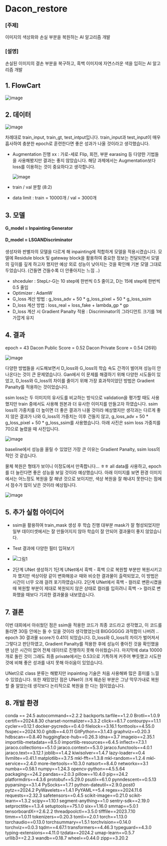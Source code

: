 # Dacon_restore

### [주제]

이미지의 색상화와 손실 부분을 복원하는 AI 알고리즘 개발

### [설명]

손실된 이미지의 결손 부분을 복구하고, 흑백 이미지에 자연스러운 색을 입히는 AI 알고리즘 개발

## 1. FlowCart
![image](https://github.com/user-attachments/assets/ebc25581-809c-402f-a888-755ca40e2edf)

## 2. 데이터 

![image](https://github.com/user-attachments/assets/fba409e2-d1f8-48d6-9d89-18890124619b)

차례대로 train_input, train_gt, test_intput입니다. train_input과 test_input이 매우 흡사하여 충분한 epoch로 훈련한다면 좋은 성과가 나올 것이라고 생각했습니다.

- Augmentation 진행 xx : 가로-세로 Flip, 회전, 부분 earasing 등 다양한 기법들을 사용해봤지만 결과는 좋지 않았습니다. 해당 과제에서는 Augmentation보다 loss를 이용하는 것이 중요하다고 생각합니다.
  
  ![image](https://github.com/user-attachments/assets/58216450-0a30-4cc4-b1a6-00adad11fe38)

- train / val 분할 (8:2)
- data limit : train = 10000개 / val = 3000개

## 3. 모델
#### G_model = Inpainting Generator
#### D_model = LSGANDiscriminator

생성자와 판별자의 모델을 다르게 해 inpainting에 적합하게 모델을 적용시켰습니다. 모델에 Residule block 및 gateway block을 활용하여 중요한 정보는 전달되면서 모델의 깊이를 깊게 하고자 했지만 예상 외로 성능이 낮아지는 것을 확인해 기본 모델 그대로 두었습니다. (건들면 건들수록 더 안좋아지는 느낌 ..)

- shceduler : StepLr-G는 10 step에 한번씩 0.5 줄이고, D는 15에 step에 한번씩 0.5 줄임
- Optimizer : AdamW
- G_loss 계산 방법 : g_loss_adv + 50 * g_loss_pixel + 50 * g_loss_ssim
- D_loss 계산 방법 : loss_real + loss_fake + lambda_gp * gp
- D_loss 계산 시 Gradient Panalty 적용 : Discriminator의 그라디언트 크기를 1에 가깝게 유지

## 4. 결과
epoch = 43
Dacon Public Score = 0.52
Dacon Private Score = 0.54 (26위)

![image](https://github.com/user-attachments/assets/5b7928a3-fb51-40dc-a9f1-1f164d72572c)

다양한 방법들을 시도해보면서 D_loss와 G_loss의 학습 속도 간격이 벌어져 성능이 안나온다는 것이 큰 문제였습니다. Gan에서 이 문제를 해결하기 위해 다양한 시도들이 있었고, D_loss와 G_loss의 차이를 줄이기 위해 가장 효과적이었던 방법은 Gradient Panalty를 적용하는 것이었습니다. 

ssim loss는 두 이미지의 유사도를 비교하는 방식으로 validation을 평가할 때도 사용했지만 train 중에서도 사용해 원본과 더 유사한 이미지를 만들고자 하였습니다. ssim loss의 가중치를 더 높이면 더 좋은 결과가 나올 것이라 예상했지만 생각과는 다르게 좋지 않은 결과가 나와 G_loss의 가중치는 이후 건들지 않고, g_loss_adv + 50 * g_loss_pixel + 50 * g_loss_ssim를 사용했습니다. 아래 사진은 ssim loss 가중치를 70으로 늘렸을 때 사진입니다.

![image](https://github.com/user-attachments/assets/7b7a35c6-b85b-43d7-a932-a7b7670b13f6)


baseline에서 성능을 올릴 수 있었던 가장 큰 이유는 Gradient Panalty, ssim loss의 적인 것 같습니다.

물체 복원은 형태가 보이니 이정도에서 만족합니다... ㅎㅎ all data를 사용하고, epoch를 더 늘린다면 좋은 성능을 보일 것이라 예상했습니다. 아래 이미지를 보면 환경 이미지에서는 어느정도 복원을 잘 해낸 것으로 보이지만, 색상 복원을 잘 해내지 못한다는 점에서 점수가 많이 낮은 것이라 예상됩니다. 

![image](https://github.com/user-attachments/assets/61a06d73-d4c5-4844-bf02-35a654f4ba34)

## 5. 추가 실험 아이디어
- ssim을 활용하여 train_mask 생성 후 학습 진행
  대부분 mask가 잘 형성되었지만 일부 데이터셋에서는 잘 만들어지지 않아 학습이 잘 안되어 결과물이 좋지 않았습니다. 
- Test 결과에 다양한 필터 입혀보기
- 
  ![그림1](https://github.com/user-attachments/assets/58a9699c-28ee-4a85-8cb7-a9a208984a57)

- 2단계 UNet 생성하기
  1단계 UNet에서 흑백 - 흑백 으로 복원할 부분만 복원시키고자 했지만 색상이랑 같이 변화해씅ㄹ 때와 비슷한 결과물이 출력되었고, 이 방법은 시간이 너무 오래 걸려 포기하였습니다.
  2단계 UNet에서 흑백 - 컬러로 변환시켰을 때 복원할 부분이 제대로 복원되지 않은 상태로 컬러를 입히려니 흑백 -> 컬러로 변화했을 때보다 기괴한 결과물을 내보였습니다.

## 7. 결론
이번 대회에서 아쉬웠던 점은 ssim을 적용한 코드가 최종 코드라고 생각했고, 이 코드를 돌리면 30등 안에는 들 수 있을 것이라 생각했었는데 BIGGGGGG 과적합이 나버려 .. epoch 30 결과물 score가  0.41이 되었습니다. D_loss와 G_loss의 차이가 벌어져서 그렇다고 판단하였고, Gradient Panalty를 적용한 후에 성능이 좋아진 것을 확인했을 땐 남은 시간이 없어 전체 데이터로 진행하지 못해 아쉬웠습니다. 마지막에 data 10000개로 돌린 것이 그래도 최종 private에서는 0.53으로 기특하게 커주어 뿌듯했고 시도한 것에 비해 좋은 성과를 내지 못해 아쉬움이 있었습니다. 

UNet으로 class 분류는 해봤지만 inpainting 기술은 처음 사용해봐 많은 흥미를 느낄 수 있었습니다. 또한 재밌었던 점은 UNet이 크게 훼손된 부분은 그냥 막무가내로 복원할 줄 알았는데 생각보다 논리적으로 복원을 한 다는 점이었습니다.

## 8. 개발 환경
conda == 24.5
autocommand==2.2.2
backports.tarfile==1.2.0
Brotli==1.0.9
certifi==2024.8.30
charset-normalizer==3.3.2
click==8.1.7
contourpy==1.1.1
cycler==0.12.1
docker-pycreds==0.4.0
filelock==3.16.1
fonttools==4.55.0
fsspec==2024.10.0
gitdb==4.0.11
GitPython==3.1.43
graphviz==0.20.3
hdbscan==0.8.40
huggingface-hub==0.26.3
idna==3.7
imageio==2.35.1
importlib-metadata==8.5.0
importlib-resources==6.4.5
inflect==7.3.1
jaraco.collections==5.1.0
jaraco.context==5.3.0
jaraco.functools==4.0.1
jaraco.text==3.12.1
joblib==1.4.2
kiwisolver==1.4.7
lazy-loader==0.4
llvmlite==0.41.1
matplotlib==3.7.5
mkl-fft==1.3.8
mkl-random==1.2.4
mkl-service==2.4.0
more-itertools==10.3.0
natsort==8.4.0
networkx==3.1
numba==0.58.1
numpy==1.24.3
opencv-python==4.5.5.64
packaging==24.2
pandas==2.0.3
pillow==10.4.0
pip==24.2
platformdirs==4.3.6
protobuf==5.29.0
psutil==6.1.0
pynndescent==0.5.13
pyparsing==3.1.4
PySocks==1.7.1
python-dateutil==2.9.0.post0
pytz==2024.2
PyWavelets==1.4.1
PyYAML==5.4
regex==2024.11.6
requests==2.32.3
safetensors==0.4.5
scikit-image==0.21.0
scikit-learn==1.3.2
scipy==1.10.1
segment-anything==1.0
sentry-sdk==2.19.0
setproctitle==1.3.4
setuptools==75.1.0
six==1.16.0
smmap==5.0.1
tensorboardX==2.6.2.2
threadpoolctl==3.5.0
tifffile==2023.7.10
timm==1.0.11
tokenizers==0.20.3
tomli==2.0.1
torch==1.13.0
torchaudio==0.13.0
torchsummary==1.5.1
torchvision==0.14.0
torchviz==0.0.3
tqdm==4.67.1
transformers==4.46.3
typeguard==4.3.0
typing-extensions==4.11.0
tzdata==2024.2
umap-learn==0.5.7
urllib3==2.2.3
wandb==0.18.7
wheel==0.44.0
zipp==3.20.2
